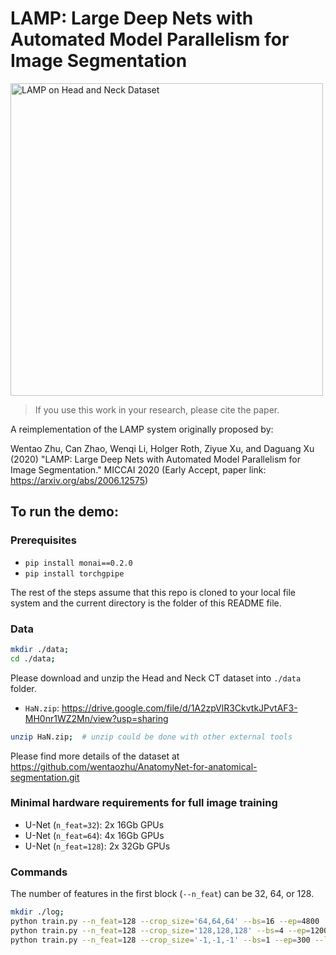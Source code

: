 # LAMP: Large Deep Nets with Automated Model Parallelism for Image Segmentation

<p>
<img src="./fig/acc_speed_han_0_5hor.png" alt="LAMP on Head and Neck Dataset" width="500"/>
</p>


> If you use this work in your research, please cite the paper.

A reimplementation of the LAMP system originally proposed by:

Wentao Zhu, Can Zhao, Wenqi Li, Holger Roth, Ziyue Xu, and Daguang Xu (2020)
"LAMP: Large Deep Nets with Automated Model Parallelism for Image Segmentation."
MICCAI 2020 (Early Accept, paper link: https://arxiv.org/abs/2006.12575)


## To run the demo:

### Prerequisites
- `pip install monai==0.2.0`
- `pip install torchgpipe`

The rest of the steps assume that this repo is cloned to your local file system and the current directory is the folder of this README file.

### Data
```bash
mkdir ./data;
cd ./data;
```

Please download and unzip the Head and Neck CT dataset into `./data` folder.

- `HaN.zip`: https://drive.google.com/file/d/1A2zpVlR3CkvtkJPvtAF3-MH0nr1WZ2Mn/view?usp=sharing
```bash
unzip HaN.zip;  # unzip could be done with other external tools
```

Please find more details of the dataset at https://github.com/wentaozhu/AnatomyNet-for-anatomical-segmentation.git


### Minimal hardware requirements for full image training
- U-Net (`n_feat=32`): 2x 16Gb GPUs
- U-Net (`n_feat=64`): 4x 16Gb GPUs
- U-Net (`n_feat=128`): 2x 32Gb GPUs


### Commands
The number of features in the first block (`--n_feat`) can be 32, 64, or 128.
```bash
mkdir ./log;
python train.py --n_feat=128 --crop_size='64,64,64' --bs=16 --ep=4800  --lr=0.001 > ./log/YOURLOG.log
python train.py --n_feat=128 --crop_size='128,128,128' --bs=4 --ep=1200 --lr=0.001 --pretrain='./HaN_32_16_1200_64,64,64_0.001_*'  > ./log/YOURLOG.log
python train.py --n_feat=128 --crop_size='-1,-1,-1' --bs=1 --ep=300 --lr=0.001 --pretrain='./HaN_32_16_1200_64,64,64_0.001_*' > ./log/YOURLOG.log
```
